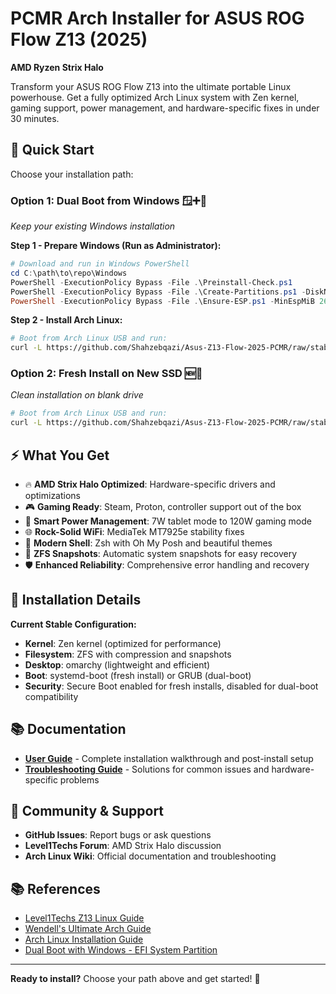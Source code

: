 # PCMR Arch Installer for ASUS ROG Flow Z13 (2025)
**AMD Ryzen Strix Halo**

Transform your ASUS ROG Flow Z13 into the ultimate portable Linux powerhouse. Get a fully optimized Arch Linux system with Zen kernel, gaming support, power management, and hardware-specific fixes in under 30 minutes.

## 🚀 **Quick Start**

Choose your installation path:

### **Option 1: Dual Boot from Windows** 🪟➕🐧
*Keep your existing Windows installation*

**Step 1 - Prepare Windows (Run as Administrator):**
```powershell
# Download and run in Windows PowerShell
cd C:\path\to\repo\Windows
PowerShell -ExecutionPolicy Bypass -File .\Preinstall-Check.ps1
PowerShell -ExecutionPolicy Bypass -File .\Create-Partitions.ps1 -DiskNumber 0 -RootSizeGB 50 -SwapSizeGB 8
PowerShell -ExecutionPolicy Bypass -File .\Ensure-ESP.ps1 -MinEspMiB 260 -NewEspMiB 300
```

**Step 2 - Install Arch Linux:**
```bash
# Boot from Arch Linux USB and run:
curl -L https://github.com/Shahzebqazi/Asus-Z13-Flow-2025-PCMR/raw/stable/pcmr.sh | bash
```

### **Option 2: Fresh Install on New SSD** 🆕💾
*Clean installation on blank drive*

```bash
# Boot from Arch Linux USB and run:
curl -L https://github.com/Shahzebqazi/Asus-Z13-Flow-2025-PCMR/raw/stable/pcmr.sh | bash
```

## ⚡ **What You Get**

- 🔥 **AMD Strix Halo Optimized**: Hardware-specific drivers and optimizations
- 🎮 **Gaming Ready**: Steam, Proton, controller support out of the box
- 🔋 **Smart Power Management**: 7W tablet mode to 120W gaming mode
- 🌐 **Rock-Solid WiFi**: MediaTek MT7925e stability fixes
- 🐚 **Modern Shell**: Zsh with Oh My Posh and beautiful themes
- 📸 **ZFS Snapshots**: Automatic system snapshots for easy recovery
- 🛡️ **Enhanced Reliability**: Comprehensive error handling and recovery

## 🔧 **Installation Details**

**Current Stable Configuration:**
- **Kernel**: Zen kernel (optimized for performance)
- **Filesystem**: ZFS with compression and snapshots
- **Desktop**: omarchy (lightweight and efficient)
- **Boot**: systemd-boot (fresh install) or GRUB (dual-boot)
- **Security**: Secure Boot enabled for fresh installs, disabled for dual-boot compatibility

## 📚 **Documentation**

- **[User Guide](User%20Guide.md)** - Complete installation walkthrough and post-install setup
- **[Troubleshooting Guide](Troubleshooting%20Guide.md)** - Solutions for common issues and hardware-specific problems

## 🤝 **Community & Support**

- **GitHub Issues**: Report bugs or ask questions
- **Level1Techs Forum**: AMD Strix Halo discussion
- **Arch Linux Wiki**: Official documentation and troubleshooting

## 📚 **References**

- [Level1Techs Z13 Linux Guide](https://forum.level1techs.com/t/flow-z13-asus-setup-on-linux-may-2025-wip/229551)
- [Wendell's Ultimate Arch Guide](https://forum.level1techs.com/t/the-ultimate-arch-secureboot-guide-for-ryzen-ai-max-ft-hp-g1a-128gb-8060s-monster-laptop/230652)
- [Arch Linux Installation Guide](https://wiki.archlinux.org/title/Installation_guide)
- [Dual Boot with Windows - EFI System Partition](https://wiki.archlinux.org/title/Dual_boot_with_Windows#The_EFI_system_partition_created_by_Windows_Setup_is_too_small)

---

**Ready to install?** Choose your path above and get started! 🚀